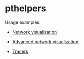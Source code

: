 # pthelpers

Usage examples:

* [Network visualization](visualization.md)

* [Advanced network visualization](visualization_advanced.md)

* [Tracers](tracers.md)
